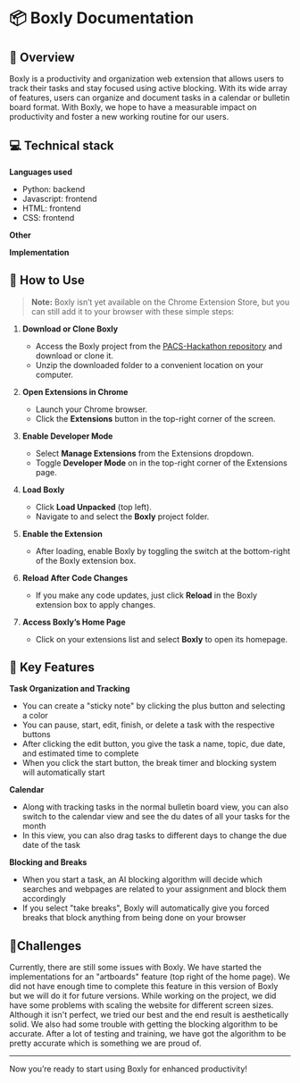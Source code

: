 # 📦 Boxly Documentation

## 🏫 Overview 

Boxly is a productivity and organization web extension that allows users to track their tasks and stay focused using active blocking. With its wide array of features, users can organize and document tasks in a calendar or bulletin board format. With Boxly, we hope to have a measurable impact on productivity and foster a new working routine for our users.

## 💻 Technical stack

**Languages used** 
   - Python: backend
   - Javascript: frontend
   - HTML: frontend
   - CSS: frontend

**Other**

**Implementation**

## 🚀 How to Use

> **Note:** Boxly isn’t yet available on the Chrome Extension Store, but you can still add it to your browser with these simple steps:

1. **Download or Clone Boxly**
   - Access the Boxly project from the [PACS-Hackathon repository](#) and download or clone it.
   - Unzip the downloaded folder to a convenient location on your computer.

2. **Open Extensions in Chrome**
   - Launch your Chrome browser.
   - Click the **Extensions** button in the top-right corner of the screen.

3. **Enable Developer Mode**
   - Select **Manage Extensions** from the Extensions dropdown.
   - Toggle **Developer Mode** on in the top-right corner of the Extensions page.

4. **Load Boxly**
   - Click **Load Unpacked** (top left).
   - Navigate to and select the **Boxly** project folder.

5. **Enable the Extension**
   - After loading, enable Boxly by toggling the switch at the bottom-right of the Boxly extension box.

6. **Reload After Code Changes**
   - If you make any code updates, just click **Reload** in the Boxly extension box to apply changes.

7. **Access Boxly’s Home Page**
   - Click on your extensions list and select **Boxly** to open its homepage.
  
## 🔑 Key Features

**Task Organization and Tracking**
   - You can create a "sticky note" by clicking the plus button and selecting a color
   - You can pause, start, edit, finish, or delete a task with the respective buttons
   - After clicking the edit button, you give the task a name, topic, due date, and estimated time to complete
   - When you click the start button, the break timer and blocking system will automatically start
     
**Calendar**
   - Along with tracking tasks in the normal bulletin board view, you can also switch to the calendar view and see the du dates of all your tasks for the month
   - In this view, you can also drag tasks to different days to change the due date of the task
     
**Blocking and Breaks**
   - When you start a task, an AI blocking algorithm will decide which searches and webpages are related to your assignment and block them accordingly
   - If you select "take breaks", Boxly will automatically give you forced breaks that block anything from being done on your browser

## 🗻Challenges

Currently, there are still some issues with Boxly. We have started the implementations for an "artboards" feature (top right of the home page). We did not have enough time to complete this feature in this version of Boxly but we will do it for future versions. While working on the project, we did have some problems with scaling the website for different screen sizes. Although it isn't perfect, we tried our best and the end result is aesthetically solid. We also had some trouble with getting the blocking algorithm to be accurate. After a lot of testing and training, we have got the algorithm to be pretty accurate which is something we are proud of.

---


Now you’re ready to start using Boxly for enhanced productivity!
